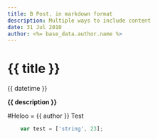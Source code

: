 ```yaml
---
title: B Post, in markdown format
description: Multiple ways to include content
date: 31 Jul 2010
author: <%= base_data.author.name %>
---
```


# {{ title }}

{{ datetime }}

**{{ description }}**

#Heloo = {{ author }}
Test

```javascript
    var test = ['string', 23];
```

